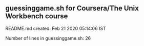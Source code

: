 ## guessinggame.sh for Coursera/The Unix Workbench course

README.md created:  Feb 21 2020 05:14:06 IST 

Number of lines in guessinggame.sh: 26
